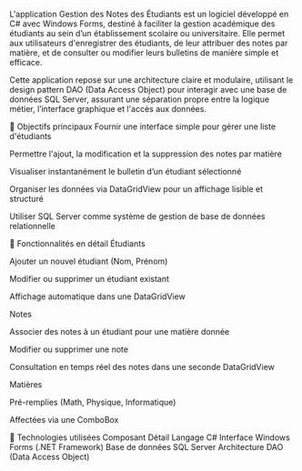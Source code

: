L'application Gestion des Notes des Étudiants est un logiciel développé en C# avec Windows Forms, destiné à faciliter la gestion académique des étudiants au sein d’un établissement scolaire ou universitaire. Elle permet aux utilisateurs d'enregistrer des étudiants, de leur attribuer des notes par matière, et de consulter ou modifier leurs bulletins de manière simple et efficace.

Cette application repose sur une architecture claire et modulaire, utilisant le design pattern DAO (Data Access Object) pour interagir avec une base de données SQL Server, assurant une séparation propre entre la logique métier, l’interface graphique et l'accès aux données.

🎯 Objectifs principaux
Fournir une interface simple pour gérer une liste d'étudiants

Permettre l'ajout, la modification et la suppression des notes par matière

Visualiser instantanément le bulletin d’un étudiant sélectionné

Organiser les données via DataGridView pour un affichage lisible et structuré

Utiliser SQL Server comme système de gestion de base de données relationnelle

🧰 Fonctionnalités en détail
Étudiants

Ajouter un nouvel étudiant (Nom, Prénom)

Modifier ou supprimer un étudiant existant

Affichage automatique dans une DataGridView

Notes

Associer des notes à un étudiant pour une matière donnée

Modifier ou supprimer une note

Consultation en temps réel des notes dans une seconde DataGridView

Matières

Pré-remplies (Math, Physique, Informatique)

Affectées via une ComboBox

🧱 Technologies utilisées
Composant	Détail
Langage	C#
Interface	Windows Forms (.NET Framework)
Base de données	SQL Server
Architecture	DAO (Data Access Object)
